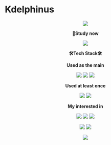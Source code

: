 # Kdelphinus

<p align="center">
<img src="https://capsule-render.vercel.app/api?type=transparent&color=auto&height=200&section=header&text=Kdelphinus's%20Github%20Profile&fontSize=50&fontColor=ffffff"
</p>

<p align="center">
  <b>📒Study now</b>
</p>

<p align="center">
<img src="https://img.shields.io/badge/42 Seoul-000000?style=for-the-badge&logo=42&logoColor=white">
</p>

$$
$$

<p align="center">
<b>🛠️Tech Stack🛠️</b>
</p>

<p align="center">
<b>Used as the main</b>
</p>

<p align="center">
<img src="https://img.shields.io/badge/Python-3776AB?style=for-the-badge&logo=python&logoColor=white">
<img src="https://img.shields.io/badge/Jupyter-F37626?style=for-the-badge&logo=jupyter&logoColor=white">
<img src="https://img.shields.io/badge/Markdown-000000?style=for-the-badge&logo=markdown&logoColor=white">
</p>

<p align="center">
<b>Used at least once</b>
</p>

<p align="center">
<img src="https://img.shields.io/badge/C-A8B9CC?style=for-the-badge&logo=c&logoColor=white">
<img src="https://img.shields.io/badge/Anaconda-44A833?style=for-the-badge&logo=anaconda&logoColor=white">
</p>

<p align="center">
<b>My interested in</b>
</p>

<p align="center">
<img src="https://img.shields.io/badge/PyTorch-EE4C2C?style=for-the-badge&logo=pytorch&logoColor=white">
<img src="https://img.shields.io/badge/Numpy-013243?style=for-the-badge&logo=numpy&logoColor=white">
<img src="https://img.shields.io/badge/Pandas-150458?style=for-the-badge&logo=pandas&logoColor=white">
</p>

<p align="center">
<img src="https://img.shields.io/badge/Linux-FCC624?style=for-the-badge&logo=linux&logoColor=white">
<img src="https://img.shields.io/badge/Ubuntu-E95420?style=for-the-badge&logo=ubuntu&logoColor=white">
</p>

$$
$$

<p align="center">
<img src="https://github-readme-stats.vercel.app/api?username=Kdelphinus&show_icons=true&theme=dracula">
</p>

